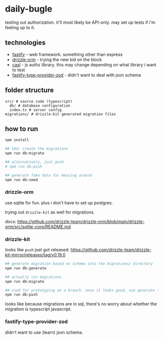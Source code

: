 # daily-bugle

testing out authorization. it'll most likely be API-only. may set up tests if i'm feeling up to it.

## technologies

- [fastify](https://github.com/fastify/fastify) - web framework. something other than express
- [drizzle-orm](https://github.com/drizzle-team/drizzle-orm) - trying the new kid on the block
- [casl](https://github.com/stalniy/casl) - js authz library. this may change depending on what library i want to test
- [fastify-type-provider-zod](https://github.com/turkerdev/fastify-type-provider-zod) - didn't want to deal with json schema

## folder structure

```
src/ # source code (typescript)
  db/ # database configuration
  index.ts # server config
migrations/ # drizzle-kit generated migration files
```

## how to run

```bash
npm install

## tbd: create the migrations
npm run db:migrate

## alternatively, just push
# npm run db:push

## generate fake data for messing around
npm run db:seed

```

### drizzle-orm

use sqlite for fun. plus i don't have to set up postgres.

trying out `drizzle-kit` as well for migrations.

docs: https://github.com/drizzle-team/drizzle-orm/blob/main/drizzle-orm/src/sqlite-core/README.md

### drizzle-kit

looks like `push` just got released: https://github.com/drizzle-team/drizzle-kit-mirror/releases/tag/v0.19.0

```bash
## generate migration based on schema into the migrations/ directory
npm run db:generate

## actually run migrations
npm run db:migrate

## used for prototyping on a branch. once it looks good, use generate to create the migration
npm run db:push
```

looks like because migrations are in sql, there's no worry about whether the migration is typescript
javascript.

### fastify-type-provider-zod

didn't want to use (learn) json schema.
